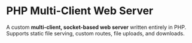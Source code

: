 # PHP Multi-Client Web Server

A custom **multi-client, socket-based web server** written entirely in PHP.  
Supports static file serving, custom routes, file uploads, and downloads.



